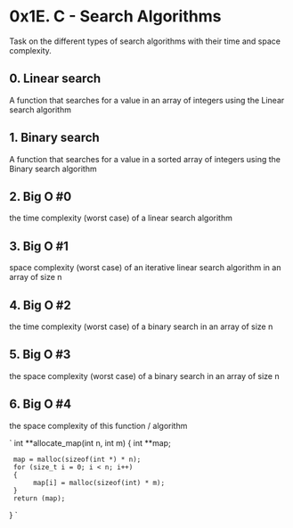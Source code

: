 # 0x1E. C - Search Algorithms

Task on the different types of search algorithms with their time and space complexity. 

## 0. Linear search
 A function that searches for a value in an array of integers using the Linear search algorithm

 ## 1. Binary search
A function that searches for a value in a sorted array of integers using the Binary search algorithm

##  2. Big O #0
the time complexity (worst case) of a linear search algorithm 

## 3. Big O #1
space complexity (worst case) of an iterative linear search algorithm in an array of size n

## 4. Big O #2
the time complexity (worst case) of a binary search in an array of size n

## 5. Big O #3
the space complexity (worst case) of a binary search in an array of size n

## 6. Big O #4
the space complexity of this function / algorithm

`
int **allocate_map(int n, int m)
{
     int **map;

     map = malloc(sizeof(int *) * n);
     for (size_t i = 0; i < n; i++)
     {
          map[i] = malloc(sizeof(int) * m);
     }
     return (map);
}
`